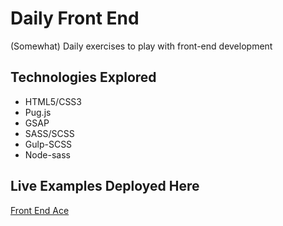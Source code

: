 # Daily Front End
(Somewhat) Daily exercises to play with front-end development

## Technologies Explored
  * HTML5/CSS3
  * Pug.js
  * GSAP
  * SASS/SCSS
  * Gulp-SCSS
  * Node-sass

## Live Examples Deployed Here
[Front End Ace](http://front-end-ace.surge.sh/)